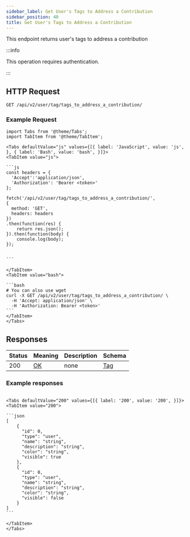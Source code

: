 ```yaml
---
sidebar_label: Get User's Tags to Address a Contribution
sidebar_position: 40
title: Get User's Tags to Address a Contribution
---
```


This endpoint returns user's tags to address a contribution

:::info

This operation requires authentication.

:::

## HTTP Request

`GET /api/v2/user/tag/tags_to_address_a_contribution/`

### Example Request

````mdx-code-block
import Tabs from '@theme/Tabs';
import TabItem from '@theme/TabItem';

<Tabs defaultValue="js" values={[{ label: 'JavaScript', value: 'js', }, { label: 'Bash', value: 'bash', }]}>
<TabItem value="js">

```js
const headers = {
  'Accept':'application/json',
  'Authorization': 'Bearer <token>'
};

fetch('/api/v2/user/tag/tags_to_address_a_contribution/',
{
  method: 'GET',
  headers: headers
})
.then(function(res) {
    return res.json();
}).then(function(body) {
    console.log(body);
});


```

</TabItem>
<TabItem value="bash">

```bash
# You can also use wget
curl -X GET /api/v2/user/tag/tags_to_address_a_contribution/ \
  -H 'Accept: application/json' \
  -H 'Authorization: Bearer <token>'
```
</TabItem>
</Tabs>
````

## Responses

|Status|Meaning|Description|Schema|
|---|---|---|---|
|200|[OK](https://tools.ietf.org/html/rfc7231#section-6.3.1)|none|[Tag](../schemas/tag)|

### Example responses


````mdx-code-block

<Tabs defaultValue="200" values={[{ label: '200', value: '200', }]}>
<TabItem value="200">

```json
[
    {
      "id": 0,
      "type": "user",
      "name": "string",
      "description": "string",
      "color": "string",
      "visible": true
    },
    {
      "id": 0,
      "type": "user",
      "name": "string",
      "description": "string",
      "color": "string",
      "visible": false
    }
]
```

</TabItem>
</Tabs>
````




